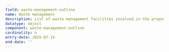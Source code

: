 ```yaml
---
field: waste-management-outline
name: Waste management
description: List of waste management facilities involved in the proposal. Specifically for outline applications
datatype: object
component: waste-management-outline
cardinality: n
entry-date: 2025-07-14
end-date: ''
---
```


